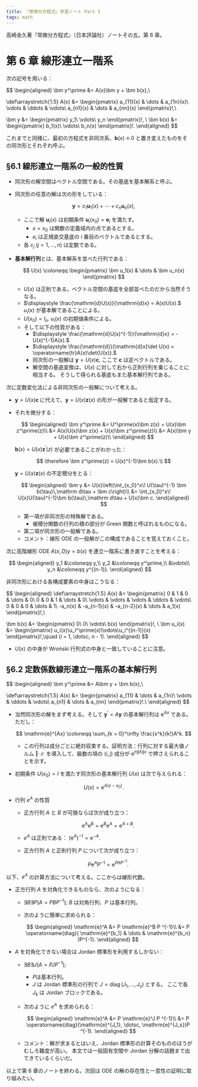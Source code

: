 ```yaml
---
title: 『常微分方程式』学習ノート Part 5
tags: math
---
```


高崎金久著『常微分方程式』（日本評論社）ノートその五。第 6 章。

# 第 6 章 線形連立一階系

次の記号を用いる：

$$
\begin{aligned}
\bm y^\prime &= A(x)\bm y + \bm b(x),\\

\def\arraystretch{1.5}
A(x) &= \begin{pmatrix}
a_{11}(x) & \dots & a_{1n}(x)\\
\vdots & \ddots & \vdots\\
a_{n1}(x) & \dots & a_{nn}(x)
\end{pmatrix}\!,\\

\bm y &= \begin{pmatrix}
y_1\\
\vdots\\
y_n
\end{pmatrix}\!,
\\
\bm b(x) &= \begin{pmatrix}
    b_1(x)\\
    \vdots\\
    b_n(x)
\end{pmatrix}\!.
\end{aligned}
$$

これまでと同様に、最初の方程式を非同次系、$\bm b(x) \equiv 0$ と置き変えたものをその同次形とそれぞれ呼ぶ。

## §6.1 線形連立一階系の一般的性質

* 同次形の解空間はベクトル空間である。その基底を基本解系と呼ぶ。
* 同次形の任意の解は次の形をしている：

  $$
  \bm y = c_1 \bm u_1(x) + \dotsb + c_n \bm u_n(x),
  $$

  * ここで解 $\bm u_i(x)$ は初期条件 $\bm u_i(x_0) = \bm e_i$ を満たす。
    * $x = x_0$ は関数の定義域内の点であるとする。
    * $e_i$ は正規直交基底の $i$ 番目のベクトルであるとする。
  * 各 $c_j\;(j = 1, \dotsc, n)$ は定数である。

* **基本解行列**とは、基本解系を並べた行列である：

  $$
  U(x) \coloneqq \begin{pmatrix}
      \bm u_1(x) & \dots & \bm u_n(x)
  \end{pmatrix}
  $$

  * $U(x)$ は正則である。ベクトル空間の基底を全部並べたのだから当然そうなる。
  * $\displaystyle \frac{\mathrm{d}U(x)}{\mathrm{d}x} = A(x)U(x).$ $u_i(x)$ が基本解であることによる。
  * $U(x_0) = I_n.$ $u_i(x)$ の初期値条件による。
  * そして以下の性質がある：
    * $\displaystyle \frac{\mathrm{d}U(x)^{-1}}{\mathrm{d}x} = -U(x)^{-1}A(x).$
    * $\displaystyle \frac{\mathrm{d}}{\mathrm{d}x}\det U(x) = \operatorname{tr}A(x)\det{U(x)}.$
    * 同次形の一般解は $\bm y = U(x)\bm c,$ ここで $\bm c$ は定ベクトルである。
    * 解空間の基底変換は、$U(x)$ に対して右から正則行列を乗じることに相当する。
      そうして得られる基底もまた基本解行列である。

次に定数変化法による非同次形の一般解について考える。
* $\bm y = U(x)\bm c$ に代えて、$\bm y = U(x)\bm z(x)$ の形が一般解であると仮定する。
* それを微分する：

  $$
  \begin{aligned}
  \bm y^\prime &= U^\prime(x)\bm z(x) + U(x)\bm z^\prime(z)\\
  &= A(x)U(x)\bm z(x) + U(x)\bm z^\prime(z)\\
  &= A(x)\bm y + U(x)\bm z^\prime(z)\\
  \end{aligned}
  $$

  $\bm b(x) = U(x)\bm z^\prime(z)$ が必要であることがわかった：

  $$
  \therefore \bm z^\prime(z) = U(x)^{-1}\bm b(x).\\
  $$

  $\bm y = U(x)\bm z(x)$ の不定積分をとる：

  $$
  \begin{aligned}
  \bm y &= U(x)\left(\int_{x_0}^x\! U(\tau)^{-1} \bm b(\tau)\,\mathrm d\tau + \bm c\right)\\
  &= \int_{x_0}^x\! U(x)U(\tau)^{-1}\bm b(\tau)\,\mathrm d\tau + U(x)\bm c.
  \end{aligned}
  $$

  * 第一項が非同次形の特殊解である。
    * 被積分関数の行列の積の部分が Green 関数と呼ばれるものになる。
  * 第二項が同次形の一般解である。
  * コメント：線形 ODE の一般解がこの構成であることを覚えておくこと。

次に高階線形 ODE $A(x, D)y = b(x)$ を連立一階系に書き直すことを考える：

$$
\begin{aligned}
y_1 &\coloneqq y,\\
y_2 &\coloneqq y^\prime,\\
&\vdots\\
y_n &\coloneqq y^{(n-1)}.
\end{aligned}
$$

非同次形における各構成要素の中身はこうなる：

$$
\begin{aligned}
\def\arraystretch{1.5}
A(x) &= \begin{pmatrix}
0 & 1 & 0 & \dots & 0\\
0 & 0 & 1 & \dots & 0\\
\vdots & \vdots & \vdots & \ddots & \vdots\\
0 & 0 & 0 & \dots & 1\\
-a_n(x) & -a_{n-1}(x) & -a_{n-2}(x) & \dots & a_1(x)
\end{pmatrix}\!,\\

\bm b(x) &= \begin{pmatrix}
    0\\
    0\\
    \vdots\\
    b(x)
\end{pmatrix}\!,
\\
\bm u_i(x) &= \begin{pmatrix}
    u_i(x)\\u_i^\prime(x)\\\vdots\\u_i^{(n-1)}(x)
\end{pmatrix}\!,\quad (i = 1, \dotsc, n - 1).
\end{aligned}
$$

* $U(x)$ の中身が Wroński 行列式の中身と一致していることに注意。

## §6.2 定数係数線形連立一階系の基本解行列

$$
\begin{aligned}
\bm y^\prime &= A\bm y + \bm b(x),\\

\def\arraystretch{1.5}
A(x) &= \begin{pmatrix}
a_{11} & \dots & a_{1n}\\
\vdots & \ddots & \vdots\\
a_{n1} & \dots & a_{nn}
\end{pmatrix}\!.\\
\end{aligned}
$$

* 当然同次形の解をまず考える。そして
  $\bm y^\prime = A\bm y$ の基本解行列は $\mathrm{e}^{Ax}$ である。ただし：

  $$
  \mathrm{e}^{Ax} \coloneqq \sum_{k = 0}^\infty \frac{x^k}{k!}A^k.
  $$

  * この行列は成分ごとに絶対収束する。証明方法：行列に対する最大値ノルム $\Vert \cdot \rVert$ を導入して、級数の項の $(i, j)$ 成分が
    $\mathrm{e}^{n \lVert A \rVert x}$ で押さえられることを示す。
* 初期条件 $U(x_0) = I$ を満たす同次形の基本解行列 $U(x)$ は次で与えられる：

  $$
  U(x) = \mathrm{e}^{A(x - x_0)}.
  $$
* 行列 $e^A$ の性質
  * 正方行列 $A$ と $B$ が可換ならば次が成り立つ：

    $$
    \mathrm{e}^A \mathrm{e}^B = \mathrm{e}^B \mathrm{e}^A = \mathrm{e}^{A + B}.
    $$

  * $e^A$ は正則である： $(\mathrm{e}^A)^{-1} = \mathrm{e}^{-A}.$
  * 正方行列 $A$ と正則行列 $P$ について次が成り立つ：

    $$
    P \mathrm{e}^A P ^{-1} = \mathrm{e}^{PAP^{-1}}.
    $$

以下、$e^A$ の計算方法について考える。ここからは線形代数。
* 正方行列 $A$ を対角化できるものなら、次のようになる：
  * $\exists B \exists P (A = PBP ^{-1});$ $B$ は対角行列、$P$ は基本行列。
  * 次のように簡単に求められる：

    $$
    \begin{aligned}
    \mathrm{e}^A &= P \mathrm{e}^B P ^{-1}\\
    &= P \operatorname{diag}(
        \mathrm{e}^{b_1} & \dots & \mathrm{e}^{b_n}
    )P^{-1}.
    \end{aligned}
    $$

* $A$ を対角化できない場合は Jordan 標準形を利用するしかない：
  * $\exists B \exists J (A = PJP ^{-1});$
    * $P$は基本行列。
    * $J$ は Jordan 標準形の行列で $J = \operatorname{diag}(J_1, \dotsc, J_s)$ とする。
      ここで各 $J_k$ は Jordan ブロックである。
  * 次のように $e^A$ を求められる：

    $$
    \begin{aligned}
    \mathrm{e}^A &= P \mathrm{e}^J P ^{-1}\\
    &= P \operatorname{diag}(\mathrm{e}^{J_1}, \dotsc, \mathrm{e}^{J_s})P ^{-1}.
    \end{aligned}
    $$

  * コメント：解が求まるとはいえ、Jordan 標準形の計算そのもののほうがむしろ難度が高い。
    本文では一般固有空間や Jordan 分解の話題まで出てきているくらいだ。

以上で第 6 章のノートを終わる。次回は ODE の解の存在性と一意性の証明に取り組みたい。

